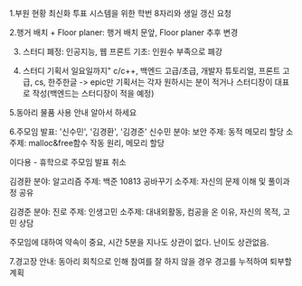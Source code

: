 1.부원 현황 최신화
투표 시스템을 위한 학번 8자리와 생일 갱신 요청

2.행거 배치 + Floor planer: 행거 배치 문앞, Floor planer 추후 변경  

3. 스터디 폐정: 인공지능, 웹 프론트 기초: 인원수 부족으로 폐강  

4. 스터디 기획서 일요일까지" c/c++, 백엔드 고급/초급, 개발자 튜토리얼, 프론트 고급, cs, 한주한글 -> epic만
기획서는 각자 원하시는 분이 적거나 스터디장이 대표로 작성(백엔드는 스터디장이 적을 예정)

5.동아리 물품 사용 안내
알아서 하세요

6.주모임 발표: '신수민', '김경환', '김경준'
신수민
분야: 보안
주제: 동적 메모리 할당
소주제: malloc&free함수 작동 원리, 메모리 할당

이다용 - 휴학으로 주모임 발표 취소

김경환
분야: 알고리즘
주제: 백준 10813 공바꾸기
소주제: 자신의 문제 이해 및 풀이과정 공유

김경준
분야: 진로
주제: 인생고민
소주제: 대내외활동, 컴공을 온 이유, 자신의 목적, 고민 상담

주모임에 대하여 약속이 중요, 시간 5분을 지나도 상관이 없다. 난이도 상관없음.

7.경고장 안내: 동아리 회칙으로 인해 참여를 잘 하지 않을 경우 경고를 누적하여 퇴부할 계획
